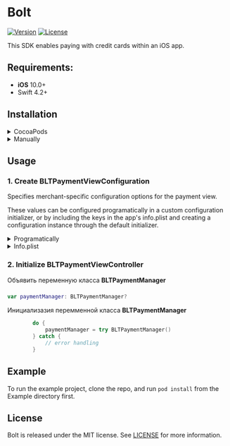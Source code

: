 # Bolt

[![Version](https://img.shields.io/cocoapods/v/Bolt.svg?style=flat)](http://cocoapods.org/pods/Bolt)
[![License](https://img.shields.io/cocoapods/l/Bolt.svg?style=flat)](http://cocoapods.org/pods/Bolt)

This SDK enables paying with credit cards within an iOS app.

## Requirements:
- **iOS** 10.0+
- Swift 4.2+

## Installation

<details>
<summary>CocoaPods</summary>
</br>
<p>To integrate Bolt into your Xcode project using <a href="http://cocoapods.org">CocoaPods</a>, specify it in your <code>Podfile</code>:</p>

```ruby
pod "Bolt"
```
</details>


<details>
<summary>Manually</summary>
</br>
Drag the Bolt folder into your project.

</details>

## Usage

### 1. Create BLTPaymentViewConfiguration

Specifies merchant-specific configuration options for the payment view.

These values can be configured programatically in a custom configuration initializer, or by including the keys in the app's info.plist and creating a configuration instance through the default initializer.

<details>
<summary>Programatically</summary>
</br>

```swift
let serverEnvironment: BLTServerEnvironment = .production // or .sandbox
let publishableKey = "YOUR PUBLISHABLE KEY"
let paymentViewConfiguration = BLTPaymentViewConfiguration(publishableKey: publishableKey, serverEnvironment: serverEnvironment)
```
</details>


<details>
<summary>Info.plist</summary>
</br>
<p>Include the keys <b>BLTPublishableKey</b> and <b>BLTServerEnvironmentKey</b> in the app's info.plist.</p>

- For **BLTServerEnvironmentKey**, a value of **0** specifies the **sandbox** server environment, a value of **1** specifies the **production** environment.
- If **BLTServerEnvironmentKey** isn't present, production is assumed.

1. Right-click **info.plist**, and choose **Open As Source Code**.
2. Copy and paste the following XML snippet into the body of your file (`<dict>...</dict>`).

```XML
<key>BLTPublishableKey</key>
<string>Your Publishable Key</string>
<key>BLTServerEnvironment</key>
<integer>0</integer>
```

3. Create a configuration instance through the default initializer. Throws an exception if a default initializer is creating but the **BLTPublishableKey** isn't present in the Info.plist.

```swift
let paymentViewConfiguration = BLTPaymentViewConfiguration()
```

</details>

### 2. Initialize BLTPaymentViewController

Объявить переменную класса **BLTPaymentManager** 

### 

```swift
var paymentManager: BLTPaymentManager?
```
Инициализазия перемменной класса **BLTPaymentManager**

```swift
        do {
            paymentManager = try BLTPaymentManager()
        } catch {
            // error handling
        }
```


## Example 

To run the example project, clone the repo, and run `pod install` from the Example directory first.

## License

Bolt is released under the MIT license. See [LICENSE](https://github.com/BoltApp/bolt-ios/blob/master/LICENSE) for more information.
